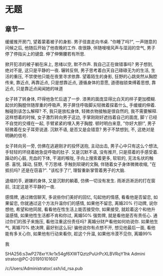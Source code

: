 ﻿# 无题

## 章节一
缓缓推开房门, 望着蒙着被子的身影. 男子径直走向书桌.
"你睡了吗?", 一声随意的问候之后, 他随后开始了他夜晚的工作.
夜很静, 伴随嗖嗖风声与湿润的空气, 男子停了停指尖上的键盘. 伸了伸懒腰若有所思.

掀开犯凉的被子躺在床上, 思绪以空, 默不作声.
我自己正在做错事吗? 男子想到, 绝对不是, 这只是平静的一夜.
辗转反侧, 男子思考着白天自己碌碌无为的生活, 生活的重压, 不禁使他只能在夜里寻求依靠.
望着陌生的身影, 狂野的心跳突然从胸腔传来,
靠近点, 再靠近点, 只是想靠近点,
遵循身体的意愿, 道德枷锁束缚着思想, 靠近点, 只是靠近点闻闻她的味道

女子转了转身体, 吓得他急忙后退了一步.
漆黑的面庞显得比白天的样子更加模糊.
起伏的胸膛伴随厚重的呼吸声, 男子屏住呼吸脚尖轻微着探着什么, 手缓缓的伸着.
触碰到该怎么解释? 不, 我只是放松身体, 轻微衣物接触是很自然的, 我不需要解释.
这样想着的时候, 女子激烈转向男子这边,
手掌刚刚好遮挡着自己的面庞, 脚丫已经不自觉的交缠在一起, 手臂紧紧的埋入男子胸膛.
顿时明白来意, "你好大胆!", 男子轻微着在女子耳旁说道.
沉默不语, 是否又是会错意? 男子不禁想到, 不, 这绝对是明确的信号.

女子转向另一旁, 仿佛在逃避刚才的投怀送抱,
主动出击, 男子心中只有这么个想法, 手轻轻的环绕着她急促呼吸的肚子.
又是沉默不语, 没有推开, 只是搭着的手感受着.
躁动的心脏, 充血的下体, 干渴的喉咙, 手向上搜索着更多,
软软的, 无法名状的触感. 喜悦, 躁动, 狂野, 千万思绪.
手触到软硬的文胸, 伴随着女子身体微微收缩,
"在抵抗吗? 还是在窃喜?". "该松手了!", 理智重新掌管着男子的大脑.

退缩的手, 避嫌的身体, 又是沉默的躺着, 仿佛一切没有发生.
雨淅沥淅沥的打在窗前, 注定这是不平静的一夜.



感情牌, 通过微信聊天, 多说些你们美好的回忆, 勾起他的情感, 看看他是否留恋, 如果留恋, 你就通过这个方法升温你们的感情, 如果他不留恋, 离婚20%
行动牌, 说你想他, 希望和他同居, 看看他在性生活上能否接受你, 如果接受, 就趁着这个和他升温感情, 如果他性生活都不肯和你过, 离婚50%
强势牌, 就是看他是否有责任心. 通过你们的孩子来施压, 看他注重这份责任吗? 离婚分财产看他如何劝说你. 如果他生气, 离婚70%
绝决牌, 最好别这么玩! 骗他说你有点想不开, 想见他最后一面, 看他能有多关心你, 如果他有行动来看你, 趁这个升温, 如果他冷漠不见你, 离婚99%




我

SHA256:s3wP278xrY/kr1x54gf6XWTQztzPuUrPcXLBVRqY1hk Admini strator@PC-201910101607

/c/Users/Administrator/.ssh/id_rsa.pub
